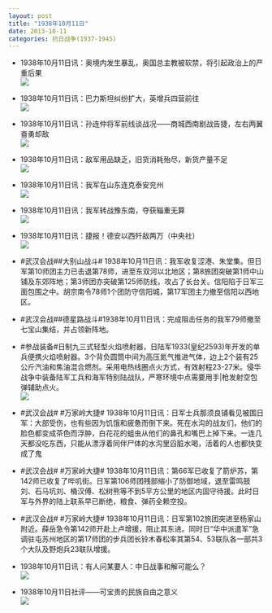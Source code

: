 ```yaml
---
layout: post
title: "1938年10月11日"
date: 2013-10-11
categories: 抗日战争(1937-1945)
---
```


<meta name="referrer" content="no-referrer" />

- 1938年10月11日讯：奥境内发生暴乱，奥国总主教被软禁，将引起政治上的严重后果 <br/><img src="https://ww3.sinaimg.cn/large/aca367d8jw1e9hn8pooanj20ba0qltb1.jpg" />

- 1938年10月11日讯：巴力斯坦纠纷扩大，英增兵四营前往 <br/><img src="https://ww3.sinaimg.cn/large/aca367d8jw1e9hli9gn8yj20bo0q5mzl.jpg" />

- 1938年10月11日讯：孙连仲将军前线谈战况——商城西南剧战告捷，左右两翼奋勇却敌 <br/><img src="https://ww2.sinaimg.cn/large/aca367d8jw1e9hjrtwgynj20fl12i7aj.jpg" />

- 1938年10月11日讯：敌军用品缺乏，旧货消耗殆尽，新货产量不足 <br/><img src="https://ww1.sinaimg.cn/large/aca367d8jw1e9hi1halnkj20b80cktan.jpg" />

- 1938年10月11日讯：我军在山东连克泰安兖州 <br/><img src="https://ww3.sinaimg.cn/large/aca367d8jw1e9hekocoudj20bx0j441k.jpg" />

- 1938年10月11日讯：我军转战豫东南，夺获辎重无算 <br/><img src="https://ww1.sinaimg.cn/large/aca367d8jw1e9hcu6pqurj20fu0qqn0t.jpg" />

- 1938年10月11日讯：捷报！德安以西歼敌两万（中央社） <br/><img src="https://ww3.sinaimg.cn/large/aca367d8jw1e9hb3uak2mj20gc1490y1.jpg" />

- #武汉会战##大别山战斗# 1938年10月11日讯：我军收复涩港、朱堂集。但日军第10师团主力已击退第78师，进至东双河以北地区；第8旅团突破第1师中山铺及东郊阵地；第3师团亦突破第125师防线，攻占了长台关。信阳陷于日军三面包围之中。胡宗南令78师1个团防守信阳城，第17军团主力撤至信阳以西地区。 

- #武汉会战##德星路战斗#1938年10月11日讯：完成阻击任务的我军79师撤至七宝山集结，并占领新阵地。 

- #参战装备#日制九三式轻型火焰喷射器，日陆军1933(皇纪2593)年开发的单兵便携火焰喷射器。3个背负圆筒中间为高压氮气推进气体，边上2个装有25公斤汽油和焦油混合燃剂。采用电热线圈点火方式，有效射程23-27米。侵华战争中装备陆军工兵和海军特别陆战队，严寒环境中点需要用手|枪发射空包弹辅助点火。 <br/><img src="https://ww2.sinaimg.cn/large/aca367d8jw1e9h0ein8qqj20go1amgq4.jpg" />

- #武汉会战# #万家岭大捷# 1938年10月11日讯：日军士兵那须良铺看见被围日军：大部受伤，也有些因为饥饿和疲惫而倒下来。死在水沟的战友们，他们的脸色都变成茶色而浮肿，白花花的蛆虫从他们的鼻孔和嘴巴上掉下来。一连几天都没吃东西，只能从漂浮着同伴尸体的水沟里舀脏水喝，活着的人也都快变成了鬼  

- #武汉会战# #万家岭大捷# 1938年10月11日讯：第66军已收复了箭炉苏，第142师已收复了哔叽街。日军第106师团残部缩小了防御地域，退至雷鸣鼓刘、石马坑刘、桶汉傅、松树熊等不到5平方公里的地区内固守待援。此时日军与外界的陆上联系早已断绝，粮食、弹药全赖空投。 

- #武汉会战# #万家岭大捷# 1938年10月11日讯：日军第102旅团突进至杨家山附近。薛岳急令第142师开赴上卢增援，阻止其东进。同时日“华中派遣军”急调驻屯苏州地区的第17师团的步兵团长铃木春松率其第54、53联队各一部共3个大队及野炮兵23联队增援。 

- 1938年10月11日讯：有人问某要人：中日战事和解可能么？ <br/><img src="https://ww4.sinaimg.cn/large/aca367d8jw1e9gwd10zljj20f51a6jzp.jpg" />

- 1938年10月11日社评——可宝贵的民族自由之意义 <br/><img src="https://ww4.sinaimg.cn/large/aca367d8jw1e9gvhwlwdej20go0vy42u.jpg" />

